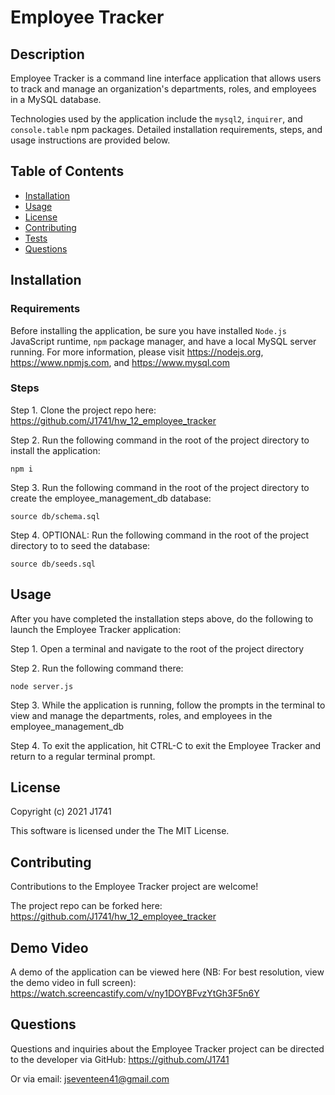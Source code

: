 # Employee Tracker
## Description
Employee Tracker is a command line interface application that allows users to track and manage an organization's departments, roles, and employees in a MySQL database.

Technologies used by the application include the `mysql2`, `inquirer`, and `console.table` npm packages. Detailed installation requirements, steps, and usage instructions are provided below.

## Table of Contents
- [Installation](#installation)
- [Usage](#usage)
- [License](#license)
- [Contributing](#contributing)
- [Tests](#tests)
- [Questions](#questions)

## Installation
### Requirements
Before installing the application, be sure you have installed `Node.js` JavaScript runtime, `npm` package manager, and have a local MySQL server running. For more information, please visit https://nodejs.org, https://www.npmjs.com, and https://www.mysql.com

### Steps
Step 1. Clone the project repo here: https://github.com/J1741/hw_12_employee_tracker

Step 2. Run the following command in the root of the project directory to install the application:
```
npm i
```

Step 3. Run the following command in the root of the project directory to create the employee_management_db database:
```
source db/schema.sql
```

Step 4. OPTIONAL: Run the following command in the root of the project directory to to seed the database:
```
source db/seeds.sql
```

## Usage
After you have completed the installation steps above, do the following to launch the Employee Tracker application:

Step 1. Open a terminal and navigate to the root of the project directory

Step 2. Run the following command there:
```
node server.js
```

Step 3. While the application is running, follow the prompts in the terminal to view and manage the departments, roles, and employees in the employee_management_db

Step 4. To exit the application, hit CTRL-C to exit the Employee Tracker and return to a regular terminal prompt.

## License
Copyright (c) 2021 J1741

This software is licensed under the The MIT License.

## Contributing
Contributions to the Employee Tracker project are welcome!

The project repo can be forked here: https://github.com/J1741/hw_12_employee_tracker

## Demo Video
A demo of the application can be viewed here (NB: For best resolution, view the demo video in full screen): 
https://watch.screencastify.com/v/ny1DOYBFvzYtGh3F5n6Y

## Questions
Questions and inquiries about the Employee Tracker project can be directed to the developer via GitHub: https://github.com/J1741

Or via email: jseventeen41@gmail.com